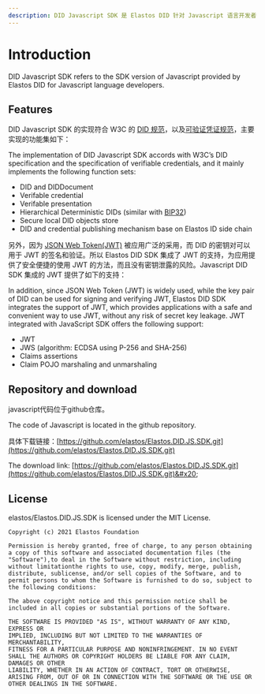 ```yaml
---
description: DID Javascript SDK 是 Elastos DID 针对 Javascript 语言开发者提供的 SDK 版本。
---
```


# Introduction

DID Javascript SDK refers to the SDK version of Javascript provided by Elastos DID for Javascript language developers.

## Features

DID Javascript SDK 的实现符合 W3C 的 [DID 规范](https://www.w3.org/TR/did-core/)，以及[可验证凭证规范](https://www.w3.org/TR/vc-data-model/)，主要实现的功能集如下：

The implementation of DID Javascript SDK accords with W3C’s DID specification and the specification of verifiable credentials, and it mainly implements the following function sets:

* DID and DIDDocument
* Verifable credential
* Verifable presentation
* Hierarchical Deterministic DIDs (similar with [BIP32](https://github.com/bitcoin/bips/blob/master/bip-0032.mediawiki))
* Secure local DID objects store
* DID and credential publishing mechanism base on Elastos ID side chain

另外，因为 [JSON Web Token(JWT)](https://jwt.io) 被应用广泛的采用，而 DID 的密钥对可以用于 JWT 的签名和验证。所以 Elastos DID SDK 集成了 JWT 的支持，为应用提供了安全便捷的使用 JWT 的方法，而且没有密钥泄露的风险。Javascript DID SDK 集成的 JWT 提供了如下的支持：

In addition, since JSON Web Token (JWT) is widely used, while the key pair of DID can be used for signing and verifying JWT, Elastos DID SDK integrates the support of JWT, which provides applications with a safe and convenient way to use JWT, without any risk of secret key leakage. JWT integrated with JavaScript SDK offers the following support:

* JWT
* JWS (algorithm: ECDSA using P-256 and SHA-256)
* Claims assertions
* Claim POJO marshaling and unmarshaling

## Repository and download

&#x20;javascript代码位于github仓库。&#x20;

The code of Javascript is located in the github repository.

具体下载链接：[https://github.com/elastos/Elastos.DID.JS.SDK.git](https://github.com/elastos/Elastos.DID.JS.SDK.git)

The download link: [https://github.com/elastos/Elastos.DID.JS.SDK.git](https://github.com/elastos/Elastos.DID.JS.SDK.git)&#x20;

## License

elastos/Elastos.DID.JS.SDK is licensed under the MIT License.

```
Copyright (c) 2021 Elastos Foundation

Permission is hereby granted, free of charge, to any person obtaining a copy of this software and associated documentation files (the "Software"),to deal in the Software without restriction, including without limitationthe rights to use, copy, modify, merge, publish, distribute, sublicense, and/or sell copies of the Software, and to permit persons to whom the Software is furnished to do so, subject to the following conditions:

The above copyright notice and this permission notice shall be included in all copies or substantial portions of the Software.

THE SOFTWARE IS PROVIDED "AS IS", WITHOUT WARRANTY OF ANY KIND, EXPRESS OR
IMPLIED, INCLUDING BUT NOT LIMITED TO THE WARRANTIES OF MERCHANTABILITY,
FITNESS FOR A PARTICULAR PURPOSE AND NONINFRINGEMENT. IN NO EVENT SHALL THE AUTHORS OR COPYRIGHT HOLDERS BE LIABLE FOR ANY CLAIM, DAMAGES OR OTHER
LIABILITY, WHETHER IN AN ACTION OF CONTRACT, TORT OR OTHERWISE, ARISING FROM, OUT OF OR IN CONNECTION WITH THE SOFTWARE OR THE USE OR OTHER DEALINGS IN THE SOFTWARE.
```
